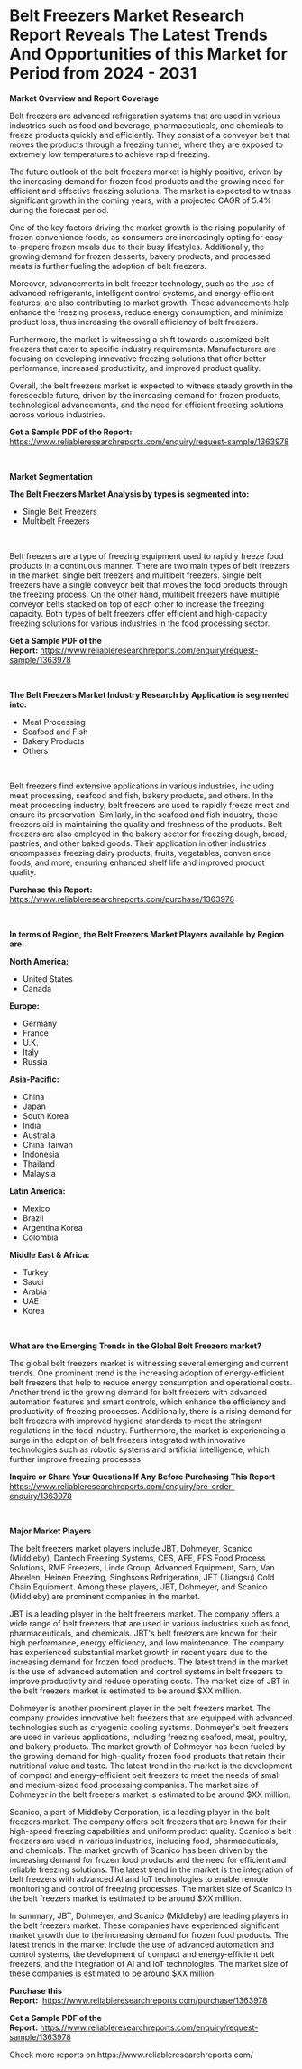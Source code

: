 <p><h1>Belt Freezers Market Research Report Reveals The Latest Trends And Opportunities of this Market for Period from 2024 - 2031</h1></p><p><strong>Market Overview and Report Coverage</strong></p>
<p><p>Belt freezers are advanced refrigeration systems that are used in various industries such as food and beverage, pharmaceuticals, and chemicals to freeze products quickly and efficiently. They consist of a conveyor belt that moves the products through a freezing tunnel, where they are exposed to extremely low temperatures to achieve rapid freezing.</p><p>The future outlook of the belt freezers market is highly positive, driven by the increasing demand for frozen food products and the growing need for efficient and effective freezing solutions. The market is expected to witness significant growth in the coming years, with a projected CAGR of 5.4% during the forecast period.</p><p>One of the key factors driving the market growth is the rising popularity of frozen convenience foods, as consumers are increasingly opting for easy-to-prepare frozen meals due to their busy lifestyles. Additionally, the growing demand for frozen desserts, bakery products, and processed meats is further fueling the adoption of belt freezers.</p><p>Moreover, advancements in belt freezer technology, such as the use of advanced refrigerants, intelligent control systems, and energy-efficient features, are also contributing to market growth. These advancements help enhance the freezing process, reduce energy consumption, and minimize product loss, thus increasing the overall efficiency of belt freezers.</p><p>Furthermore, the market is witnessing a shift towards customized belt freezers that cater to specific industry requirements. Manufacturers are focusing on developing innovative freezing solutions that offer better performance, increased productivity, and improved product quality.</p><p>Overall, the belt freezers market is expected to witness steady growth in the foreseeable future, driven by the increasing demand for frozen products, technological advancements, and the need for efficient freezing solutions across various industries.</p></p>
<p><strong>Get a Sample PDF of the Report:</strong> <a href="https://www.reliableresearchreports.com/enquiry/request-sample/1363978">https://www.reliableresearchreports.com/enquiry/request-sample/1363978</a></p>
<p>&nbsp;</p>
<p><strong>Market Segmentation</strong></p>
<p><strong>The Belt Freezers Market Analysis by types is segmented into:</strong></p>
<p><ul><li>Single Belt Freezers</li><li>Multibelt Freezers</li></ul></p>
<p>&nbsp;</p>
<p><p>Belt freezers are a type of freezing equipment used to rapidly freeze food products in a continuous manner. There are two main types of belt freezers in the market: single belt freezers and multibelt freezers. Single belt freezers have a single conveyor belt that moves the food products through the freezing process. On the other hand, multibelt freezers have multiple conveyor belts stacked on top of each other to increase the freezing capacity. Both types of belt freezers offer efficient and high-capacity freezing solutions for various industries in the food processing sector.</p></p>
<p><strong>Get a Sample PDF of the Report:</strong>&nbsp;<a href="https://www.reliableresearchreports.com/enquiry/request-sample/1363978">https://www.reliableresearchreports.com/enquiry/request-sample/1363978</a></p>
<p>&nbsp;</p>
<p><strong>The Belt Freezers Market Industry Research by Application is segmented into:</strong></p>
<p><ul><li>Meat Processing</li><li>Seafood and Fish</li><li>Bakery Products</li><li>Others</li></ul></p>
<p>&nbsp;</p>
<p><p>Belt freezers find extensive applications in various industries, including meat processing, seafood and fish, bakery products, and others. In the meat processing industry, belt freezers are used to rapidly freeze meat and ensure its preservation. Similarly, in the seafood and fish industry, these freezers aid in maintaining the quality and freshness of the products. Belt freezers are also employed in the bakery sector for freezing dough, bread, pastries, and other baked goods. Their application in other industries encompasses freezing dairy products, fruits, vegetables, convenience foods, and more, ensuring enhanced shelf life and improved product quality.</p></p>
<p><strong>Purchase this Report:</strong>&nbsp; <a href="https://www.reliableresearchreports.com/purchase/1363978">https://www.reliableresearchreports.com/purchase/1363978</a></p>
<p>&nbsp;</p>
<p><strong>In terms of Region, the Belt Freezers Market Players available by Region are:</strong></p>
<p>
    <p> <strong> North America: </strong>
        <ul>
            <li>United States</li>
            <li>Canada</li>
        </ul>
        </p> 
    <p> <strong> Europe: </strong>
        <ul>
            <li>Germany</li>
            <li>France</li>
            <li>U.K.</li>
            <li>Italy</li>
            <li>Russia</li>
        </ul>
        </p> 
    <p> <strong> Asia-Pacific: </strong>
        <ul>
            <li>China</li>
            <li>Japan</li>
            <li>South Korea</li>
            <li>India</li>
            <li>Australia</li>
            <li>China Taiwan</li>
            <li>Indonesia</li>
            <li>Thailand</li>
            <li>Malaysia</li>
        </ul>
        </p> 
    <p> <strong> Latin America: </strong>
        <ul>
            <li>Mexico</li>
            <li>Brazil</li>
            <li>Argentina Korea</li>
            <li>Colombia</li>
        </ul>
        </p> 
    <p> <strong> Middle East & Africa: </strong>
        <ul>
            <li>Turkey</li>
            <li>Saudi</li>
            <li>Arabia</li>
            <li>UAE</li>
            <li>Korea</li>
        </ul>
    </p>
    </p>
<p>&nbsp;</p>
<p><strong>What are the Emerging Trends in the Global Belt Freezers market?</strong></p>
<p><p>The global belt freezers market is witnessing several emerging and current trends. One prominent trend is the increasing adoption of energy-efficient belt freezers that help to reduce energy consumption and operational costs. Another trend is the growing demand for belt freezers with advanced automation features and smart controls, which enhance the efficiency and productivity of freezing processes. Additionally, there is a rising demand for belt freezers with improved hygiene standards to meet the stringent regulations in the food industry. Furthermore, the market is experiencing a surge in the adoption of belt freezers integrated with innovative technologies such as robotic systems and artificial intelligence, which further improve freezing processes.</p></p>
<p><strong>Inquire or Share Your Questions If Any Before Purchasing This Report</strong>- <a href="https://www.reliableresearchreports.com/enquiry/pre-order-enquiry/1363978">https://www.reliableresearchreports.com/enquiry/pre-order-enquiry/1363978</a></p>
<p>&nbsp;</p>
<p><strong>Major Market Players</strong></p>
<p><p>The belt freezers market players include JBT, Dohmeyer, Scanico (Middleby), Dantech Freezing Systems, CES, AFE, FPS Food Process Solutions, RMF Freezers, Linde Group, Advanced Equipment, Sarp, Van Abeelen, Heinen Freezing, Singhsons Refrigeration, JET (Jiangsu) Cold Chain Equipment. Among these players, JBT, Dohmeyer, and Scanico (Middleby) are prominent companies in the market.</p><p>JBT is a leading player in the belt freezers market. The company offers a wide range of belt freezers that are used in various industries such as food, pharmaceuticals, and chemicals. JBT's belt freezers are known for their high performance, energy efficiency, and low maintenance. The company has experienced substantial market growth in recent years due to the increasing demand for frozen food products. The latest trend in the market is the use of advanced automation and control systems in belt freezers to improve productivity and reduce operating costs. The market size of JBT in the belt freezers market is estimated to be around $XX million.</p><p>Dohmeyer is another prominent player in the belt freezers market. The company provides innovative belt freezers that are equipped with advanced technologies such as cryogenic cooling systems. Dohmeyer's belt freezers are used in various applications, including freezing seafood, meat, poultry, and bakery products. The market growth of Dohmeyer has been fueled by the growing demand for high-quality frozen food products that retain their nutritional value and taste. The latest trend in the market is the development of compact and energy-efficient belt freezers to meet the needs of small and medium-sized food processing companies. The market size of Dohmeyer in the belt freezers market is estimated to be around $XX million.</p><p>Scanico, a part of Middleby Corporation, is a leading player in the belt freezers market. The company offers belt freezers that are known for their high-speed freezing capabilities and uniform product quality. Scanico's belt freezers are used in various industries, including food, pharmaceuticals, and chemicals. The market growth of Scanico has been driven by the increasing demand for frozen food products and the need for efficient and reliable freezing solutions. The latest trend in the market is the integration of belt freezers with advanced AI and IoT technologies to enable remote monitoring and control of freezing processes. The market size of Scanico in the belt freezers market is estimated to be around $XX million.</p><p>In summary, JBT, Dohmeyer, and Scanico (Middleby) are leading players in the belt freezers market. These companies have experienced significant market growth due to the increasing demand for frozen food products. The latest trends in the market include the use of advanced automation and control systems, the development of compact and energy-efficient belt freezers, and the integration of AI and IoT technologies. The market size of these companies is estimated to be around $XX million.</p></p>
<p><strong>Purchase this Report:</strong>&nbsp;&nbsp;<a href="https://www.reliableresearchreports.com/purchase/1363978">https://www.reliableresearchreports.com/purchase/1363978</a></p>
<p></p>
<p><strong>Get a Sample PDF of the Report:</strong>&nbsp;<a href="https://www.reliableresearchreports.com/enquiry/request-sample/1363978">https://www.reliableresearchreports.com/enquiry/request-sample/1363978</a></p>
<p>Check more reports on https://www.reliableresearchreports.com/</p>